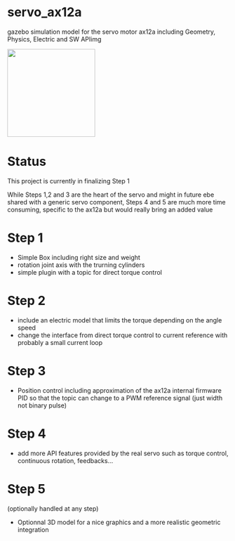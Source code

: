 # servo_ax12a
gazebo simulation model for the servo motor ax12a including Geometry, Physics, Electric and SW APIimg 

<img src="https://github.com/Roblibs/servo_ax12a/blob/master/media/AX12A.jpg" height=200>


# Status
This project is currently in finalizing Step 1

While Steps 1,2 and 3 are the heart of the servo and might in future ebe shared with a generic servo component,
Steps 4 and 5 are much more time consuming, specific to the ax12a but would really bring an added value

# Step 1
- Simple Box including right size and weight
- rotation joint axis with the trurning cylinders
- simple plugin with a topic for direct torque control

# Step 2
- include an electric model that limits the torque depending on the angle speed
- change the interface from direct torque control to current reference with probably a small current loop 

# Step 3
- Position control including approximation of the ax12a internal firmware PID so that the topic can change to a PWM reference signal (just width not binary pulse)

# Step 4
- add more API features provided by the real servo such as torque control, continuous rotation, feedbacks...

# Step 5
(optionally handled at any step)
- Optionnal 3D model for a nice graphics and a more realistic geometric integration

